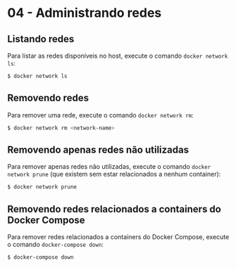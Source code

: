 # 04 - Administrando redes

## Listando redes

Para listar as redes disponíveis no host, execute o comando `docker network ls`:

```bash
$ docker network ls
```

## Removendo redes

Para remover uma rede, execute o comando `docker network rm`:

```bash
$ docker network rm <network-name>
```

## Removendo apenas redes não utilizadas

Para remover apenas redes não utilizadas, execute o comando `docker network prune` (que existem sem estar relacionados a nenhum container):

```bash
$ docker network prune
```

## Removendo redes relacionados a containers do Docker Compose

Para remover redes relacionados a containers do Docker Compose, execute o comando `docker-compose down`:

```bash
$ docker-compose down
```

